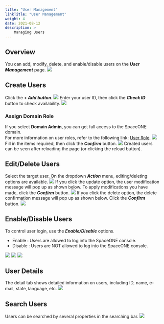 ```yaml
---
title: "User Management"
linkTitle: "User Management"
weight: 4
date: 2021-08-12
description: >
    Managing Users
---
```


## Overview
You can add, modify, delete, and enable/disable users on the _**User Management**_ page.
![](/docs/guides_v1/my_account/user_management_img/user_management_img_01.png)

## Create Users
Click the _**+ Add button**_. 
![](/docs/guides_v1/my_account/user_management_img/user_management_img_02.png)
Enter your user ID, then click the _**Check ID**_ button to check availability.
![](/docs/guides_v1/my_account/user_management_img/user_management_img_03.png)

### Assign Domain Role
If you select **Domain Admin**, you can get full access to the SpaceONE domain.<br>
For more information on user roles, refer to the following link: [User Role](/docs/guides_v1/user/user/).
![](/docs/guides_v1/my_account/user_management_img/user_management_img_04.png)
Fill in the items required, then click the _**Confirm**_ button.
![](/docs/guides_v1/my_account/user_management_img/user_management_img_05.png)
Created users can be seen after reloading the page \(or clicking the reload button\).

## Edit/Delete Users
Select the target user. On the dropdown _**Action**_ menu, editing/deleting options are available.
![](/docs/guides_v1/my_account/user_management_img/user_management_img_06.png)
If you click the update option, the user modification message will pop up as shown below. To apply modifications you have made, click the _**Confirm**_ button.
![](/docs/guides_v1/my_account/user_management_img/user_management_img_07.png)
If you click the delete option, the delete confirmation message will pop up as shown below. Click the _**Confirm**_ button.
![](/docs/guides_v1/my_account/user_management_img/user_management_img_08.png)

## Enable/Disable Users
To control user login, use the _**Enable/Disable**_ options.

* Enable : Users are allowed to log into the SpaceONE console.
* Disable : Users are NOT allowed to log into the SpaceONE console. 

![](/docs/guides_v1/my_account/user_management_img/user_management_img_09.png)
![](/docs/guides_v1/my_account/user_management_img/user_management_img_10.png)
![](/docs/guides_v1/my_account/user_management_img/user_management_img_11.png)

## User Details
The detail tab shows detailed information on users, including ID, name, e-mail, state, language, etc.
![](/docs/guides_v1/my_account/user_management_img/user_management_img_12.png)

## Search Users
Users can be searched by several properties in the searching bar.
![](/docs/guides_v1/my_account/user_management_img/user_management_img_13.png)




